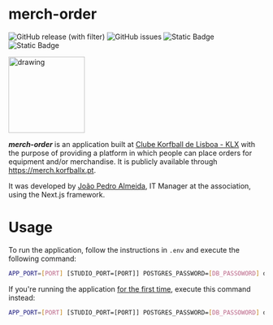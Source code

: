 # merch-order

![GitHub release (with filter)](https://img.shields.io/github/v/release/Touratica/merch-order)
![GitHub issues](https://img.shields.io/github/issues/Touratica/merch-order)
![Static Badge](https://img.shields.io/badge/node.js-%3E%3D18.17-brightgreen)
![Static Badge](https://img.shields.io/badge/license-Unlicensed-%239e9e9e)

<img src="https://merch.korfballx.pt/klx.svg" alt="drawing" width="150"/>

**_merch-order_** is an application built at [Clube Korfball de Lisboa - KLX](https://korfballx.pt) with the purpose of providing a platform in which people can place orders for equipment and/or merchandise. It is publicly available through https://merch.korfballx.pt.

It was developed by [João Pedro Almeida](https://github.com/Touratica), IT Manager at the association, using the Next.js framework.

# Usage

To run the application, follow the instructions in `.env` and execute the following command:

```bash
APP_PORT=[PORT] [STUDIO_PORT=[PORT]] POSTGRES_PASSWORD=[DB_PASSOWORD] docker compose up -d --build
```

If you're running the application <u>for the first time</u>, execute this command instead:

```bash
APP_PORT=[PORT] [STUDIO_PORT=[PORT]] POSTGRES_PASSWORD=[DB_PASSOWORD] docker compose up -d --build && docker exec merch-order-app-1 sh -c "npx prisma migrate deploy && npx node prisma/seed.js"
```
